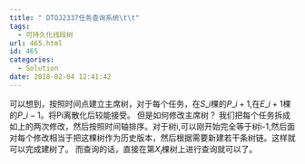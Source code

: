 ```yaml
---
title: " DTOJ2337任务查询系统\t\t"
tags:
  - 可持久化线段树
url: 465.html
id: 465
categories:
  - Solution
date: 2018-02-04 12:41:42
---
```


可以想到，按照时间点建立主席树，对于每个任务，在$S\_i$棵的$P\_i+1$,在$E\_i+1$棵的$P\_i-1$。将Pi离散化后较能接受。 但是如何修改主席树？ 我们把每个任务拆成如上的两次修改，然后按照时间轴排序。对于树i,可以刚开始完全等于树i-1,然后面对每个修改相当于把这棵树作为历史版本，然后根据需要新建若干条树链。这样就可以完成建树了。 而查询的话，直接在第$X_i$棵树上进行查询就可以了。
